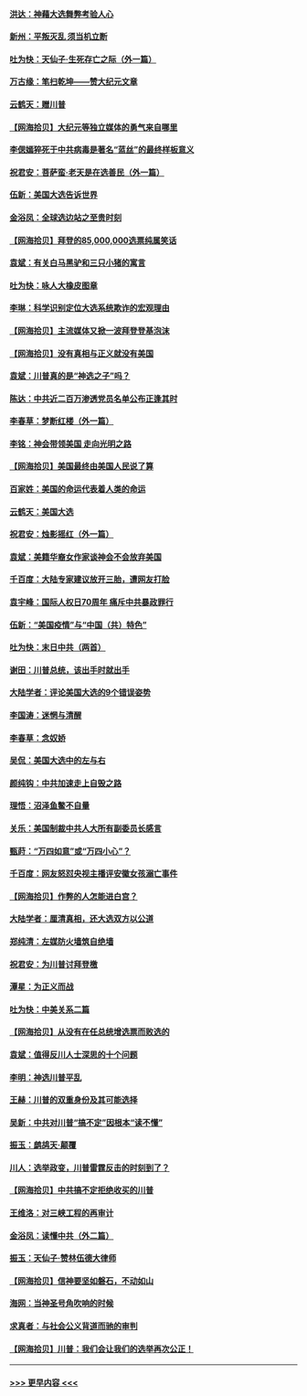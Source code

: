 #### [洪达：神藉大选舞弊考验人心](../pages/nsc993/n12631962.md?t=12200751) 
#### [新州：平叛灭乱  须当机立断](../pages/nsc993/n12631946.md?t=12200751) 
#### [吐为快：天仙子‧生死存亡之际（外一篇）](../pages/nsc993/n12631927.md?t=12200751) 
#### [万古缘：笔扫乾坤——赞大纪元文章](../pages/nsc993/n12631922.md?t=12200751) 
#### [云鹤天：赠川普](../pages/nsc993/n12631823.md?t=12200751) 
#### [【网海拾贝】大纪元等独立媒体的勇气来自哪里](../pages/nsc993/n12629961.md?t=12200751) 
#### [李偲嫣猝死于中共病毒是著名“蓝丝”的最终样板意义](../pages/nsc993/n12628812.md?t=12200751) 
#### [祝君安：菩萨蛮·老天是在选善民（外一篇）](../pages/nsc993/n12628793.md?t=12200751) 
#### [伍新：美国大选告诉世界](../pages/nsc993/n12628768.md?t=12200751) 
#### [金浴凤：全球选边站之至贵时刻](../pages/nsc993/n12627318.md?t=12200751) 
#### [【网海拾贝】拜登的85,000,000选票纯属笑话](../pages/nsc993/n12626569.md?t=12200751) 
#### [袁斌：有关白马黑驴和三只小猪的寓言](../pages/nsc993/n12626198.md?t=12200751) 
#### [吐为快：咏人大橡皮图章](../pages/nsc993/n12624470.md?t=12200751) 
#### [李琳：科学识别定位大选系统欺诈的宏观理由](../pages/nsc993/n12624340.md?t=12200751) 
#### [【网海拾贝】主流媒体又掀一波拜登登基泡沫](../pages/nsc993/n12624000.md?t=12200751) 
#### [【网海拾贝】没有真相与正义就没有美国](../pages/nsc993/n12621885.md?t=12200751) 
#### [袁斌：川普真的是“神选之子”吗？](../pages/nsc993/n12621749.md?t=12200751) 
#### [陈达：中共近二百万渗透党员名单公布正逢其时](../pages/nsc993/n12620870.md?t=12200751) 
#### [李春草：梦断红楼（外一篇）](../pages/nsc993/n12619122.md?t=12200751) 
#### [李铭：神会带领美国 走向光明之路](../pages/nsc993/n12618584.md?t=12200751) 
#### [【网海拾贝】美国最终由美国人民说了算](../pages/nsc993/n12617255.md?t=12200751) 
#### [百家姓：美国的命运代表着人类的命运](../pages/nsc993/n12615838.md?t=12200751) 
#### [云鹤天：美国大选](../pages/nsc993/n12615994.md?t=12200751) 
#### [祝君安：烛影摇红（外一篇）](../pages/nsc993/n12615975.md?t=12200751) 
#### [袁斌：美籍华裔女作家谈神会不会放弃美国](../pages/nsc993/n12615263.md?t=12200751) 
#### [千百度：大陆专家建议放开三胎，遭网友打脸](../pages/nsc993/n12614456.md?t=12200751) 
#### [袁宇峰：国际人权日70周年 痛斥中共暴政罪行](../pages/nsc993/n12611965.md?t=12200751) 
#### [伍新：“美国疫情”与“中国（共）特色”](../pages/nsc993/n12611463.md?t=12200751) 
#### [吐为快：末日中共（两首）](../pages/nsc993/n12611461.md?t=12200751) 
#### [谢田：川普总统，该出手时就出手](../pages/nsc993/n12610905.md?t=12200751) 
#### [大陆学者：评论美国大选的9个错误姿势](../pages/nsc993/n12609586.md?t=12200751) 
#### [李国涛：迷惘与清醒](../pages/nsc993/n12607532.md?t=12200751) 
#### [李春草：念奴娇](../pages/nsc993/n12607083.md?t=12200751) 
#### [吴侃：美国大选中的左与右](../pages/nsc993/n12607054.md?t=12200751) 
#### [颜纯钩：中共加速走上自毁之路](../pages/nsc993/n12606473.md?t=12200751) 
#### [理悟：沼泽鱼鳖不自量](../pages/nsc993/n12606454.md?t=12200751) 
#### [关乐：美国制裁中共人大所有副委员长感言](../pages/nsc993/n12606442.md?t=12200751) 
#### [甄莳：“万四如意”或“万四小心”？](../pages/nsc993/n12606091.md?t=12200751) 
#### [千百度：网友怒怼央视主播评安徽女孩溺亡事件](../pages/nsc993/n12605370.md?t=12200751) 
#### [【网海拾贝】作弊的人怎能进白宫？](../pages/nsc993/n12603546.md?t=12200751) 
#### [大陆学者：厘清真相，还大选双方以公道](../pages/nsc993/n12603475.md?t=12200751) 
#### [郑纯清：左媒防火墙筑自绝墙](../pages/nsc993/n12602226.md?t=12200751) 
#### [祝君安：为川普讨拜登檄](../pages/nsc993/n12602199.md?t=12200751) 
#### [潭星：为正义而战](../pages/nsc993/n12600926.md?t=12200751) 
#### [吐为快：中美关系二篇](../pages/nsc993/n12600908.md?t=12200751) 
#### [【网海拾贝】从没有在任总统增选票而败选的](../pages/nsc993/n12600435.md?t=12200751) 
#### [袁斌：值得反川人士深思的十个问题](../pages/nsc993/n12600332.md?t=12200751) 
#### [李明：神选川普平乱](../pages/nsc993/n12599751.md?t=12200751) 
#### [王赫：川普的双重身份及其可能选择](../pages/nsc993/n12599723.md?t=12200751) 
#### [吴新：中共对川普“搞不定”因根本“读不懂”](../pages/nsc993/n12599502.md?t=12200751) 
#### [振玉：鹧鸪天‧颠覆](../pages/nsc993/n12599494.md?t=12200751) 
#### [川人：选举政变，川普雷霆反击的时刻到了？](../pages/nsc993/n12599291.md?t=12200751) 
#### [【网海拾贝】中共搞不定拒绝收买的川普](../pages/nsc993/n12598955.md?t=12200751) 
#### [王维洛：对三峡工程的再审计](../pages/nsc993/n12598436.md?t=12200751) 
#### [金浴凤：读懂中共（外二篇）](../pages/nsc993/n12597943.md?t=12200751) 
#### [振玉：天仙子‧赞林伍德大律师](../pages/nsc993/n12597929.md?t=12200751) 
#### [【网海拾贝】信神要坚如磐石，不动如山](../pages/nsc993/n12597901.md?t=12200751) 
#### [海网：当神圣号角吹响的时候](../pages/nsc993/n12595891.md?t=12200751) 
#### [求真者：与社会公义背道而驰的审判](../pages/nsc993/n12595868.md?t=12200751) 
#### [【网海拾贝】川普：我们会让我们的选举再次公正！](../pages/nsc993/n12594930.md?t=12200751) 

----
#### [ >>> 更早内容 <<< ](../indexes/nsc993-earlier.md)

